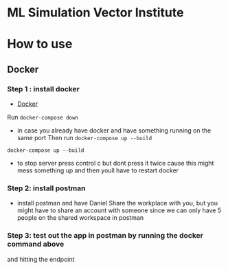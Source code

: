 # ML Simulation Vector Institute


# How to use 

## Docker 
### Step 1 : install docker
* [Docker](https://www.docker.com/products/docker-desktop)

Run ```docker-compose down```
- in case you already have docker and have something running on the same port
Then run ```docker-compose up --build```
```
docker-compose up --build
```

- to stop server press control c but dont press it twice cause this might mess
something up and then youll have to restart docker

### Step 2: install postman
- install postman and have Daniel Share the workplace with you, but you might
have to share an account with someone since we can only have 5 people on the 
shared workspace in postman 

### Step 3: test out the app in postman by running the docker command above 
and hitting the endpoint
